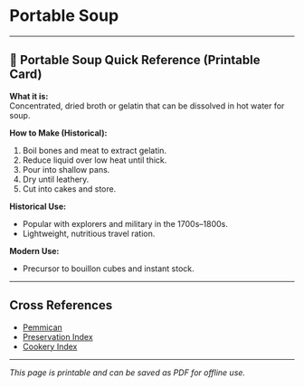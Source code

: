# Portable Soup

---

## 📜 Portable Soup Quick Reference (Printable Card)

**What it is:**  
Concentrated, dried broth or gelatin that can be dissolved in hot water for soup.  

**How to Make (Historical):**  
1. Boil bones and meat to extract gelatin.  
2. Reduce liquid over low heat until thick.  
3. Pour into shallow pans.  
4. Dry until leathery.  
5. Cut into cakes and store.  

**Historical Use:**  
- Popular with explorers and military in the 1700s–1800s.  
- Lightweight, nutritious travel ration.  

**Modern Use:**  
- Precursor to bouillon cubes and instant stock.  

---

## Cross References  

- [Pemmican](pemmican.md)  
- [Preservation Index](../../../preservation.md)  
- [Cookery Index](../../../cookery.md)  

---

*This page is printable and can be saved as PDF for offline use.*
